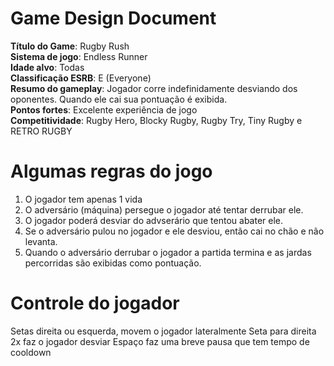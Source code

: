 # Game Design Document
**Título do Game**: Rugby Rush\
**Sistema de jogo**: Endless Runner\
**Idade alvo**: Todas\
**Classificação ESRB**: E (Everyone)\
**Resumo do gameplay**: Jogador corre indefinidamente desviando dos oponentes. Quando ele cai sua pontuação é exibida.\
**Pontos fortes**: Excelente experiência de jogo\
**Competitividade**: Rugby Hero, Blocky Rugby, Rugby Try, Tiny Rugby e RETRO RUGBY

# Algumas regras do jogo
1. O jogador tem apenas 1 vida
2. O adversário (máquina) persegue o jogador até tentar derrubar ele.
3. O jogador poderá desviar do advserário que tentou abater ele.
4. Se o adversário pulou no jogador e ele desviou, então cai no chão e não levanta.
5. Quando o adversário derrubar o jogador a partida termina e as jardas percorridas são exibidas como pontuação.

# Controle do jogador
Setas direita ou esquerda, movem o jogador lateralmente
Seta para direita 2x faz o jogador desviar 
Espaço faz uma breve pausa que tem tempo de cooldown

